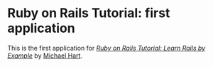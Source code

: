 # Ruby on Rails Tutorial: first application

This is the first application for
[*Ruby on Rails Tutorial: Learn Rails by Example*](http://railstutorial.org/)
by [Michael Hart](http://Michaelhart1.com/).